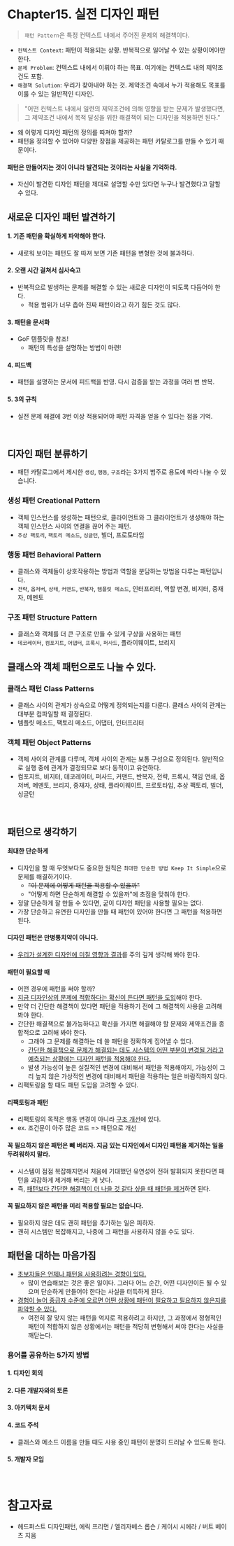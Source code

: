 # Chapter15. 실전 디자인 패턴

> `패턴 Pattern`은 특정 컨텍스트 내에서 주어진 문제의 해결책이다.

- `컨텍스트 Context`: 패턴이 적용되는 상황. 반복적으로 일어날 수 있는 상황이어야만 한다.
- `문제 Problem`: 컨텍스트 내에서 이뤄야 하는 목표. 여기에는 컨텍스트 내의 제약조건도 포함.
- `해결책 Solution`: 우리가 찾아내야 하는 것. 제약조건 속에서 누가 적용해도 목표를 이룰 수 있는 일반적인 디자인.

> "어떤 컨텍스트 내에서 일련의 제약조건에 의해 영향을 받는 문제가 발생했다면, 그 제약조건 내에서 목적 달성을 위한 해결책이 되는 디자인을 적용하면 된다."

- 왜 이렇게 디자인 패턴의 정의를 따져야 할까?
- 패턴을 정의할 수 있어야 다양한 장점을 제공하는 패턴 카탈로그를 만들 수 있기 때문이다.

#### 패턴은 만들어지는 것이 아니라 발견되는 것이라는 사실을 기억하라.

- 자신이 발견한 디자인 패턴을 제대로 설명할 수만 있다면 누구나 발견했다고 말할 수 있다.

## 새로운 디자인 패턴 발견하기

#### 1. 기존 패턴을 확실하게 파악해야 한다.

- 새로워 보이는 패턴도 잘 따져 보면 기존 패턴을 변형한 것에 불과하다.

#### 2. 오랜 시간 걸쳐서 심사숙고

- 반복적으로 발생하는 문제를 해결할 수 있는 새로운 디자인이 되도록 다듬어야 한다.
  - 적용 범위가 너무 좁아 진짜 패턴이라고 하기 힘든 것도 많다.

#### 3. 패턴을 문서화

- GoF 템플릿을 참조!
  - 패턴의 특성을 설명하는 방법이 마련!

#### 4. 피드백

- 패턴을 설명하는 문서에 피드백을 반영. 다시 검증을 받는 과정을 여러 번 반복.

#### 5. 3의 규칙

- 실전 문제 해결에 3번 이상 적용되어야 패턴 자격을 얻을 수 있다는 점을 기억.

<br/>

## 디자인 패턴 분류하기

- 패턴 카탈로그에서 제시한 `생성`, `행동`, `구조`라는 3가지 범주로 용도에 따라 나눌 수 있습니다.

### 생성 패턴 Creational Pattern

- 객체 인스턴스를 생성하는 패턴으로, 클라이언트와 그 클라이언트가 생성해야 하는 객체 인스턴스 사이의 연결을 끊어 주는 패턴.
- `추상 팩토리`, `팩토리 메소드`, `싱글턴`, 빌더, 프로토타입

### 행동 패턴 Behavioral Pattern

- 클래스와 객체들이 상호작용하는 방법과 역할을 분담하는 방법을 다루는 패턴입니다.
- `전략`, `옵저버`, `상태`, `커맨드`, `반복자`, `템플릿 메소드`, 인터프리터, 역할 변경, 비지터, 중재자, 메멘토

### 구조 패턴 Structure Pattern

- 클래스와 객체를 더 큰 구조로 만들 수 있게 구상을 사용하는 패턴
- `데코레이터`, `컴포지트`, `어댑터`, `프록시`, `퍼사드`, 플라이웨이트, 브리지

## 클래스와 객체 패턴으로도 나눌 수 있다.

### 클래스 패턴 Class Patterns

- 클래스 사이의 관계가 상속으로 어떻게 정의되는지를 다룬다. 클래스 사이의 관계는 대부분 컴파일할 때 결정된다.
- 템플릿 메소드, 팩토리 메소드, 어댑터, 인터프리터

### 객체 패턴 Object Patterns

- 객체 사이의 관계를 다루며, 객체 사이의 관계는 보통 구성으로 정의된다. 일반적으로 실행 중에 관계가 결정되므로 보다 동적이고 유연하다.
- 컴포지트, 비지터, 데코레이터, 퍼사드, 커맨드, 반복자, 전략, 프록시, 책임 연쇄, 옵저버, 메멘토, 브리지, 중재자, 상태, 플라이웨이트, 프로토타입, 추상 팩토리, 빌더, 싱글턴

<br/>

## 패턴으로 생각하기

#### 최대한 단순하게

- 디자인을 할 때 무엇보다도 중요한 원칙은 `최대한 단순한 방법 Keep It Simple`으로 문제를 해결하기이다.
  - <s>"이 문제에 어떻게 패턴을 적용할 수 있을까"</s>
  - "어떻게 하면 단순하게 해결할 수 있을까"에 초점을 맞춰야 한다.
- 정말 단순하게 잘 만들 수 있다면, 굳이 디자인 패턴을 사용할 필요는 없다.
- 가장 단순하고 유연한 디자인을 만들 때 패턴이 있어야 한다면 그 패턴을 적용하면 된다.

#### 디자인 패턴은 만병통치약이 아니다.

- <u>우리가 설계한 디자인에 미칠 영향과 결과</u>를 주의 깊게 생각해 봐야 한다. 

#### 패턴이 필요할 때

- 어떤 경우에 패턴을 써야 할까?
- <u>지금 디자인상의 문제에 적합하다는 확신이 든다면 패턴을 도입</u>해야 한다.
- 만약 더 간단한 해결책이 있다면 패턴을 적용하기 전에 그 해결책의 사용을 고려해 봐야 한다.
- 간단한 해결책으로 불가능하다고 확신을 가지면 해결해야 할 문제와 제약조건을 종합적으로 고려해 봐야 한다.
  - 그래야 그 문제를 해결하는 데 쓸 패턴을 정확하게 집어낼 수 있다.
  - <u>간단한 해결책으로 문제가 해결되는 데도 시스템의 어떤 부분이 변경될 거라고 예측되는 상황에는 디자인 패턴을 적용해야 한다.</u>
  - 발생 가능성이 높은 실질적인 변경에 대비해서 패턴을 적용해야지, 가능성이 그리 높지 않은 가상적인 변경에 대비해서 패턴을 적용하는 일은 바람직하지 않다.
- 리팩토링을 할 때도 패턴 도입을 고려할 수 있다.

#### 리팩토링과 패턴

- 리팩토링의 목적은 행동 변경이 아니라 <u>구조 개선</u>에 있다.
- ex. 조건문이 아주 많은 코드 => 패턴으로 개선

#### 꼭 필요하지 않은 패턴은 빼 버리자. 지금 있는 디자인에서 디자인 패턴을 제거하는 일을 두려워하지 말라.

- 시스템이 점점 복잡해지면서 처음에 기대했던 유연성이 전혀 발휘되지 못한다면 패턴을 과감하게 제거해 버리는 게 낫다.
- 즉, <u>패턴보다 간단한 해결책이 더 나을 것 같다 싶을 때 패턴을 제거</u>하면 된다.

#### 꼭 필요하지 않은 패턴을 미리 적용할 필요는 없습니다.

- 필요하지 않은 데도 괜히 패턴을 추가하는 일은 피하자.
- 괜히 시스템만 복잡해지고, 나중에 그 패턴을 사용하지 않을 수도 있다.

## 패턴을 대하는 마음가짐

- <u>초보자들은 언제나 패턴을 사용하려는 경항이 있다.</u>
  - 많이 연습해보는 것은 좋은 일이다. 그러다 어느 순간, 어떤 디자인이든 될 수 있으며 단순하게 만들어야 한다는 사실을 터득하게 된다.
- <u>경험이 늘어 중급자 수준에 오르면 어떤 상황에 패턴이 필요하고 필요하지 않은지를 파악할 수 있다.</u>
  - 여전히 잘 맞지 않는 패턴을 억지로 적용하려고 하지만, 그 과정에서 정형적인 패턴이 적합하지 않은 상황에서는 패턴을 적당히 변형해서 써야 한다는 사실을 깨닫는다.

### 용어를 공유하는 5가지 방법

#### 1. 디자인 회의
#### 2. 다른 개발자와의 토론
#### 3. 아키텍처 문서
#### 4. 코드 주석

- 클래스와 메소드 이름을 만들 때도 사용 중인 패턴이 분명히 드러날 수 있도록 한다.

#### 5. 개발자 모임

<br/>

# 참고자료

- 헤드퍼스트 디자인패턴, 에릭 프리먼 / 엘리자베스 롭슨 / 케이시 시에라 / 버트 베이츠 지음
